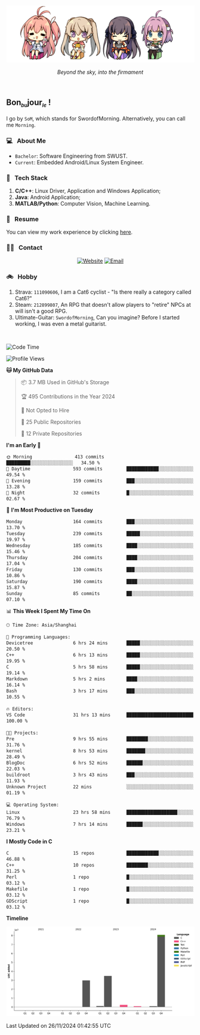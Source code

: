 <img src="./pic/Aokana.png">
<p align="center"><em>Beyond the sky, into the firmament</em></p>

<br/>

## Bon<sub><em><font size=2>bu</font></em></sub>jour<sub><em><font size=2>le</font></em></sub> !

I go by `SoM`, which stands for SwordofMorning. Alternatively, you can call me `Morning`.

### 💻 &nbsp; About Me

- `Bachelor`: Software Engineering from SWUST.
- `Current`: Embedded Android/Linux System Engineer.

### 🔧 &nbsp; Tech Stack

1. **C/C++**: Linux Driver, Application and Windows Application;
2. **Java**: Android Application;
3. **MATLAB/Python**: Computer Vision, Machine Learning.

### 📝 &nbsp; Resume

You can view my work experience by clicking <a href="https://swordofmorning.com/index.php/contact/">here</a>.

### 🤝🏻 &nbsp; Contact

<p align="center">
<a href="https://swordofmorning.com/"><img alt="Website" src="https://img.shields.io/badge/Website-swordofmorning.com-blue?style=flat-square&logo=google-chrome"></a>
<a href="mailto:master@xiaojintao.email
"><img alt="Email" src="https://img.shields.io/badge/Email-master@xiaojintao.email-blue?style=flat-square&logo=gmail"></a>
</p>

### 🚲 &nbsp; Hobby

1. Strava: `111090606`, I am a Cat6 cyclist - "Is there really a category called Cat6?"
2. Steam: `212899807`, An RPG that doesn't allow players to "retire" NPCs at will isn't a good RPG.
3. Ultimate-Guitar: `SwordofMorning`, Can you imagine? Before I started working, I was even a metal guitarist.

<br/>

<!--START_SECTION:waka-->
![Code Time](http://img.shields.io/badge/Code%20Time-383%20hrs%2050%20mins-blue)

![Profile Views](http://img.shields.io/badge/Profile%20Views-0-blue)

**🐱 My GitHub Data** 

> 📦 3.7 MB Used in GitHub's Storage 
 > 
> 🏆 495 Contributions in the Year 2024
 > 
> 🚫 Not Opted to Hire
 > 
> 📜 25 Public Repositories 
 > 
> 🔑 12 Private Repositories 
 > 
**I'm an Early 🐤** 

```text
🌞 Morning                413 commits         █████████░░░░░░░░░░░░░░░░   34.50 % 
🌆 Daytime                593 commits         ████████████░░░░░░░░░░░░░   49.54 % 
🌃 Evening                159 commits         ███░░░░░░░░░░░░░░░░░░░░░░   13.28 % 
🌙 Night                  32 commits          █░░░░░░░░░░░░░░░░░░░░░░░░   02.67 % 
```
📅 **I'm Most Productive on Tuesday** 

```text
Monday                   164 commits         ███░░░░░░░░░░░░░░░░░░░░░░   13.70 % 
Tuesday                  239 commits         █████░░░░░░░░░░░░░░░░░░░░   19.97 % 
Wednesday                185 commits         ████░░░░░░░░░░░░░░░░░░░░░   15.46 % 
Thursday                 204 commits         ████░░░░░░░░░░░░░░░░░░░░░   17.04 % 
Friday                   130 commits         ███░░░░░░░░░░░░░░░░░░░░░░   10.86 % 
Saturday                 190 commits         ████░░░░░░░░░░░░░░░░░░░░░   15.87 % 
Sunday                   85 commits          ██░░░░░░░░░░░░░░░░░░░░░░░   07.10 % 
```


📊 **This Week I Spent My Time On** 

```text
🕑︎ Time Zone: Asia/Shanghai

💬 Programming Languages: 
Devicetree               6 hrs 24 mins       █████░░░░░░░░░░░░░░░░░░░░   20.50 % 
C++                      6 hrs 13 mins       █████░░░░░░░░░░░░░░░░░░░░   19.95 % 
C                        5 hrs 58 mins       █████░░░░░░░░░░░░░░░░░░░░   19.14 % 
Markdown                 5 hrs 2 mins        ████░░░░░░░░░░░░░░░░░░░░░   16.14 % 
Bash                     3 hrs 17 mins       ███░░░░░░░░░░░░░░░░░░░░░░   10.55 % 

🔥 Editors: 
VS Code                  31 hrs 13 mins      █████████████████████████   100.00 % 

🐱‍💻 Projects: 
Pre                      9 hrs 55 mins       ████████░░░░░░░░░░░░░░░░░   31.76 % 
kernel                   8 hrs 53 mins       ███████░░░░░░░░░░░░░░░░░░   28.49 % 
BlogDoc                  6 hrs 52 mins       ██████░░░░░░░░░░░░░░░░░░░   22.03 % 
buildroot                3 hrs 43 mins       ███░░░░░░░░░░░░░░░░░░░░░░   11.93 % 
Unknown Project          22 mins             ░░░░░░░░░░░░░░░░░░░░░░░░░   01.19 % 

💻 Operating System: 
Linux                    23 hrs 58 mins      ███████████████████░░░░░░   76.79 % 
Windows                  7 hrs 14 mins       ██████░░░░░░░░░░░░░░░░░░░   23.21 % 
```

**I Mostly Code in C** 

```text
C                        15 repos            ████████████░░░░░░░░░░░░░   46.88 % 
C++                      10 repos            ████████░░░░░░░░░░░░░░░░░   31.25 % 
Perl                     1 repo              █░░░░░░░░░░░░░░░░░░░░░░░░   03.12 % 
Makefile                 1 repo              █░░░░░░░░░░░░░░░░░░░░░░░░   03.12 % 
GDScript                 1 repo              █░░░░░░░░░░░░░░░░░░░░░░░░   03.12 % 
```



**Timeline**

![Lines of Code chart](https://raw.githubusercontent.com/SwordofMorning/SwordofMorning/main/assets/bar_graph.png)


 Last Updated on 26/11/2024 01:42:55 UTC
<!--END_SECTION:waka-->

